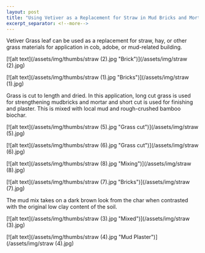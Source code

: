 ```yaml
---
layout: post
title: "Using Vetiver as a Replacement for Straw in Mud Bricks and Mortar"
excerpt_separator: <!--more-->
---
```

Vetiver Grass leaf can be used as a replacement for straw, hay, or other grass materials for application in cob, adobe, or mud-related building.

[![alt text](/assets/img/thumbs/straw (2).jpg "Brick")](/assets/img/straw (2).jpg)

<!--more-->

[![alt text](/assets/img/thumbs/straw (1).jpg "Bricks")](/assets/img/straw (1).jpg)

Grass is cut to length and dried. In this application, long cut grass is used for strengthening mudbricks and mortar and short cut is used for finishing and plaster. This is mixed with local mud and rough-crushed bamboo biochar.

[![alt text](/assets/img/thumbs/straw (5).jpg "Grass cut")](/assets/img/straw (5).jpg)

[![alt text](/assets/img/thumbs/straw (6).jpg "Grass cut")](/assets/img/straw (6).jpg)

[![alt text](/assets/img/thumbs/straw (8).jpg "Mixing")](/assets/img/straw (8).jpg)

[![alt text](/assets/img/thumbs/straw (7).jpg "Bricks")](/assets/img/straw (7).jpg)

The mud mix takes on a dark brown look from the char when contrasted with the original low clay content of the soil.

[![alt text](/assets/img/thumbs/straw (3).jpg "Mixed")](/assets/img/straw (3).jpg)

[![alt text](/assets/img/thumbs/straw (4).jpg "Mud Plaster")](/assets/img/straw (4).jpg)